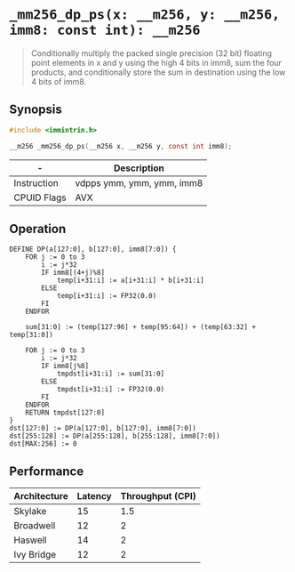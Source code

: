 `_mm256_dp_ps(x: __m256, y: __m256, imm8: const int): __m256`
=============================================================

> Conditionally multiply the packed single precision (32 bit) floating point elements in x and y using the high 4 bits in imm8, sum the four products, and conditionally store the sum in destination using the low 4 bits of imm8.

## Synopsis

```c
#include <immintrin.h>

__m256 _mm256_dp_ps(__m256 x, __m256 y, const int imm8);
```

| -           | Description               |
| ----------- | ------------------------- |
| Instruction | vdpps ymm, ymm, ymm, imm8 |
| CPUID Flags | AVX                       |

## Operation

```
DEFINE DP(a[127:0], b[127:0], imm8[7:0]) {
	FOR j := 0 to 3
		i := j*32
		IF imm8[(4+j)%8]
			temp[i+31:i] := a[i+31:i] * b[i+31:i]
		ELSE
			temp[i+31:i] := FP32(0.0)
		FI
	ENDFOR
	
	sum[31:0] := (temp[127:96] + temp[95:64]) + (temp[63:32] + temp[31:0])
	
	FOR j := 0 to 3
		i := j*32
		IF imm8[j%8]
			tmpdst[i+31:i] := sum[31:0]
		ELSE
			tmpdst[i+31:i] := FP32(0.0)
		FI
	ENDFOR
	RETURN tmpdst[127:0]
}
dst[127:0] := DP(a[127:0], b[127:0], imm8[7:0])
dst[255:128] := DP(a[255:128], b[255:128], imm8[7:0])
dst[MAX:256] := 0
```

## Performance

| Architecture | Latency | Throughput (CPI) |
| ------------ | ------- | ---------------- |
| Skylake      | 15      | 1.5              |
| Broadwell    | 12      | 2                |
| Haswell      | 14      | 2                |
| Ivy Bridge   | 12      | 2                |
